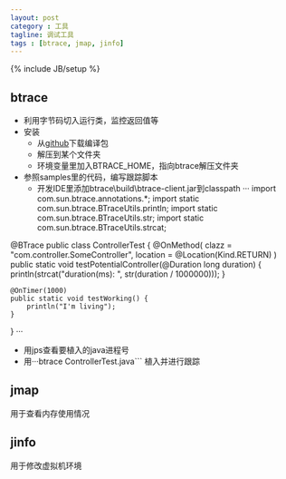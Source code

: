 ```yaml
---
layout: post
category : 工具
tagline: 调试工具
tags : [btrace, jmap, jinfo]
---
```

{% include JB/setup %}

## btrace
- 利用字节码切入运行类，监控返回值等
- 安装
	- 从[github](https://github.com/btraceio/btrace/releases/tag/v1.3.11)下载编译包
	- 解压到某个文件夹
	- 环境变量里加入BTRACE_HOME，指向btrace解压文件夹
- 参照samples里的代码，编写跟踪脚本
	- 开发IDE里添加btrace\build\btrace-client.jar到classpath
···
import com.sun.btrace.annotations.*;
import static com.sun.btrace.BTraceUtils.println;
import static com.sun.btrace.BTraceUtils.str;
import static com.sun.btrace.BTraceUtils.strcat;

@BTrace
public class ControllerTest {
    @OnMethod(
            clazz = "com.controller.SomeController",
            location = @Location(Kind.RETURN)
    )
    public static void testPotentialController(@Duration long duration) {
        println(strcat("duration(ms): ", str(duration / 1000000)));
    }

    @OnTimer(1000)
    public static void testWorking() {
        println("I'm living");
    }
}
···
- 用jps查看要植入的java进程号
- 用···btrace <pid> ControllerTest.java``` 植入并进行跟踪 

## jmap
用于查看内存使用情况

## jinfo
用于修改虚拟机环境